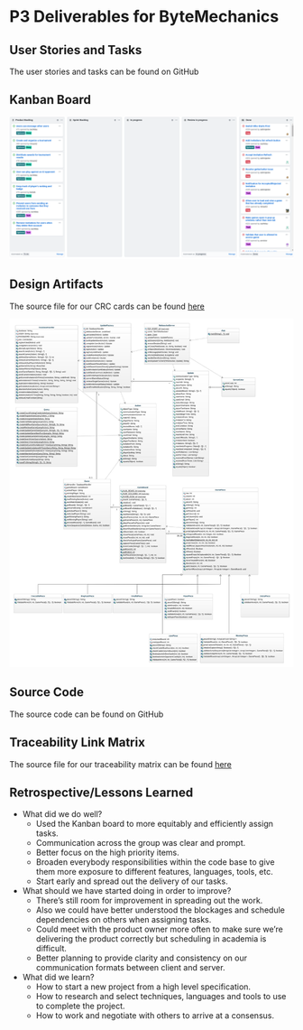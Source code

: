 # P3 Deliverables for ByteMechanics

## User Stories and Tasks
The user stories and tasks can be found on GitHub

## Kanban Board

![](kanban.png)

## Design Artifacts

The source file for our CRC cards can be found [here](https://docs.google.com/document/d/1QvapYqn3FcKuRy45nCooyzQOYaSvrWr5oXBb_wnxAsA/edit?usp=sharing)

![](class-diagram.jpeg)

## Source Code
The source code can be found on GitHub

## Traceability Link Matrix

The source file for our traceability matrix can be found [here](https://docs.google.com/spreadsheets/d/1Z-q8Ewaee5ntxZo9_I-F8YJsoha9UekDGaGTfl8_X9k/edit?usp=sharing)

## Retrospective/Lessons Learned
- What did we do well?
  - Used the Kanban board to more equitably and efficiently assign tasks.
  - Communication across the group was clear and prompt.
  - Better focus on the high priority items.  
  - Broaden everybody responsibilities within the code base to give them more exposure to different features, languages, tools, etc.
  - Start early and spread out the delivery of our tasks.
- What should we have started doing in order to improve?
  - There’s still room for improvement in spreading out the work.
  - Also we could have better understood the blockages and schedule dependencies on others when assigning tasks.
  - Could meet with the product owner more often to make sure we’re delivering the product correctly but scheduling in academia is difficult.
  - Better planning to provide clarity and consistency on our communication formats between client and server.
- What did we learn?  
  - How to start a new project from a high level specification.  
  - How to research and select techniques, languages and tools to use to complete the project.
  - How to work and negotiate with others to arrive at a consensus.
